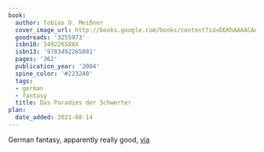 ```yaml
---
book:
  author: Tobias O. Meißner
  cover_image_url: http://books.google.com/books/content?id=DEKhAAAACAAJ&printsec=frontcover&img=1&zoom=1&source=gbs_api
  goodreads: '3255973'
  isbn10: 349226588X
  isbn13: '9783492265881'
  pages: '362'
  publication_year: '2004'
  spine_color: '#223240'
  tags:
  - german
  - fantasy
  title: Das Paradies der Schwerter
plan:
  date_added: 2021-08-14
---
```


German fantasy, apparently really good, [via](https://www.reddit.com/r/Fantasy/comments/ovscve/so_whats_the_genretm_look_like_in_the_non/h7bxdl0/)
